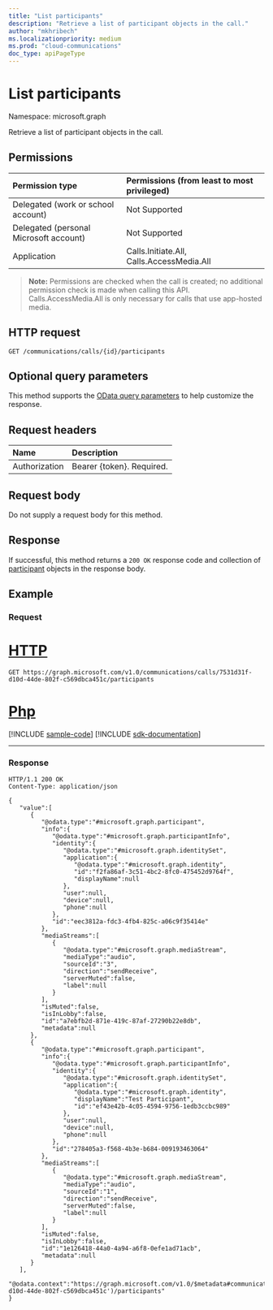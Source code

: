 ```yaml
---
title: "List participants"
description: "Retrieve a list of participant objects in the call."
author: "mkhribech"
ms.localizationpriority: medium
ms.prod: "cloud-communications"
doc_type: apiPageType
---
```


# List participants

Namespace: microsoft.graph

Retrieve a list of participant objects in the call.

## Permissions

| Permission type | Permissions (from least to most privileged) |
| :-------------- | :------------------------------------------ |
| Delegated (work or school account)     | Not Supported        |
| Delegated (personal Microsoft account) | Not Supported        |
| Application                            | Calls.Initiate.All, Calls.AccessMedia.All |

> **Note:** Permissions are checked when the call is created; no additional permission check is made when calling this API. Calls.AccessMedia.All is only necessary for calls that use app-hosted media.

## HTTP request

<!-- { "blockType": "ignored" } -->

```http
GET /communications/calls/{id}/participants
```

## Optional query parameters

This method supports the [OData query parameters](/graph/query-parameters) to help customize the response.

## Request headers

| Name          | Description               |
|:--------------|:--------------------------|
| Authorization | Bearer {token}. Required. |

## Request body

Do not supply a request body for this method.

## Response

If successful, this method returns a `200 OK` response code and collection of [participant](../resources/participant.md) objects in the response body.

## Example

### Request

# [HTTP](#tab/http)
<!-- {
  "blockType": "request",
  "name": "get-participants"
}-->

```msgraph-interactive
GET https://graph.microsoft.com/v1.0/communications/calls/7531d31f-d10d-44de-802f-c569dbca451c/participants
```

# [Php](#tab/php)
[!INCLUDE [sample-code](../includes/snippets/php/get-participants-php-snippets.md)]
[!INCLUDE [sdk-documentation](../includes/snippets/snippets-sdk-documentation-link.md)]

---

<!-- markdownlint-disable MD024 -->

### Response

<!-- {
  "blockType": "response",
  "@odata.type": "microsoft.graph.participant",
  "isCollection": true,
  "truncated": true
}-->
```http
HTTP/1.1 200 OK
Content-Type: application/json

{
   "value":[
      {
         "@odata.type":"#microsoft.graph.participant",
         "info":{
            "@odata.type":"#microsoft.graph.participantInfo",
            "identity":{
               "@odata.type":"#microsoft.graph.identitySet",
               "application":{
                  "@odata.type":"#microsoft.graph.identity",
                  "id":"f2fa86af-3c51-4bc2-8fc0-475452d9764f",
                  "displayName":null
               },
               "user":null,
               "device":null,
               "phone":null
            },
            "id":"eec3812a-fdc3-4fb4-825c-a06c9f35414e"
         },
         "mediaStreams":[
            {
               "@odata.type":"#microsoft.graph.mediaStream",
               "mediaType":"audio",
               "sourceId":"3",
               "direction":"sendReceive",
               "serverMuted":false,
               "label":null
            }
         ],
         "isMuted":false,
         "isInLobby":false,
         "id":"a7ebfb2d-871e-419c-87af-27290b22e8db",
         "metadata":null
      },
      {
         "@odata.type":"#microsoft.graph.participant",
         "info":{
            "@odata.type":"#microsoft.graph.participantInfo",
            "identity":{
               "@odata.type":"#microsoft.graph.identitySet",
               "application":{
                  "@odata.type":"#microsoft.graph.identity",
                  "displayName":"Test Participant",
                  "id":"ef43e42b-4c05-4594-9756-1edb3ccbc989"
               },
               "user":null,
               "device":null,
               "phone":null
            },
            "id":"278405a3-f568-4b3e-b684-009193463064"
         },
         "mediaStreams":[
            {
               "@odata.type":"#microsoft.graph.mediaStream",
               "mediaType":"audio",
               "sourceId":"1",
               "direction":"sendReceive",
               "serverMuted":false,
               "label":null
            }
         ],
         "isMuted":false,
         "isInLobby":false,
         "id":"1e126418-44a0-4a94-a6f8-0efe1ad71acb",
         "metadata":null
      }
   ],
   "@odata.context":"https://graph.microsoft.com/v1.0/$metadata#communications/calls('7531d31f-d10d-44de-802f-c569dbca451c')/participants"
}

```
<!-- uuid: 8fcb5dbc-d5aa-4681-8e31-b001d5168d79
2015-10-25 14:57:30 UTC -->
<!--
{
  "type": "#page.annotation",
  "description": "List participants",
  "keywords": "",
  "section": "documentation",
  "tocPath": "",
  "suppressions": [
  ]
}
-->

